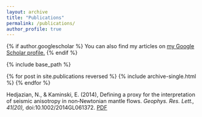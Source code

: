 ```yaml
---
layout: archive
title: "Publications"
permalink: /publications/
author_profile: true
---
```


{% if author.googlescholar %}
  You can also find my articles on <u><a href="{{author.googlescholar}}">my Google Scholar profile</a>.</u>
{% endif %}

{% include base_path %}

{% for post in site.publications reversed %}
  {% include archive-single.html %}
{% endfor %}

Hedjazian, N., & Kaminski, E. (2014), Defining a proxy for the interpretation of seismic anisotropy in non‐Newtonian mantle flows. <i>Geophys. Res. Lett., 41(20),</i> doi:10.1002/2014GL061372.
[PDF](https://agupubs.onlinelibrary.wiley.com/doi/pdf/10.1002/2014GL061372)
